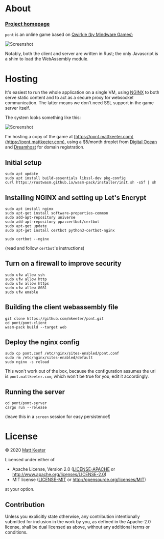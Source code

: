 # About
### [Project homepage](https://mattkeeter.com/projects/pont)

`pont` is an online game based on
[Qwirkle (by Mindware Games)](https://en.wikipedia.org/wiki/Qwirkle)

![Screenshot](https://mattkeeter.com/projects/pont/screenshot.png)

Notably, both the client and server are written in Rust;
the only Javascript is a shim to load the WebAssembly module.

# Hosting
It's easiest to run the whole application on a single VM,
using [NGINX](https://www.nginx.com/) to both serve static content
and to act as a secure proxy for websocket communication.
The latter means we don't need SSL support in the game server itself.

The system looks something like this:

![Screenshot](https://mattkeeter.com/projects/pont/diagram.svg)

I'm hosting a copy of the game at
[https://pont.mattkeeter.com](https://pont.mattkeeter.com),
using a $5/month droplet from [Digital Ocean](https://www.digitalocean.com/)
and [Dreamhost](https://www.dreamhost.com/) for domain registration.

## Initial setup
```
sudo apt update
sudo apt install build-essentials libssl-dev pkg-config
curl https://rustwasm.github.io/wasm-pack/installer/init.sh -sSf | sh
```

## Installing NGINX and setting up Let's Encrypt
```
sudo apt install nginx
sudo apt-get install software-properties-common
sudo add-apt-repository universe
sudo add-apt-repository ppa:certbot/certbot
sudo apt-get update
sudo apt-get install certbot python3-certbot-nginx

sudo certbot --nginx
```
(read and follow `certbot`'s instructions)

## Turn on a firewall to improve security
```
sudo ufw allow ssh
sudo ufw allow http
sudo ufw allow https
sudo ufw allow 8081
sudo ufw enable
```

## Building the client webassembly file
```
git clone https://github.com/mkeeter/pont.git
cd pont/pont-client
wasm-pack build --target web
```

## Deploy the nginx config
```
sudo cp pont.conf /etc/nginx/sites-enabled/pont.conf
sudo rm /etc/nginx/sites-enabled/default
sudo nginx -s reload
```
This won't work out of the box, because the configuration assumes the url is
`pont.mattkeeter.com`, which won't be true for you; edit it accordingly.

## Running the server
```
cd pont/pont-server
cargo run --release
```
(leave this in a `screen` session for easy persistence!)

# License
© 2020 [Matt Keeter](https://mattkeeter.com)

Licensed under either of

 * Apache License, Version 2.0
   ([LICENSE-APACHE](LICENSE-APACHE) or http://www.apache.org/licenses/LICENSE-2.0)
 * MIT license
   ([LICENSE-MIT](LICENSE-MIT) or http://opensource.org/licenses/MIT)

at your option.

## Contribution

Unless you explicitly state otherwise, any contribution intentionally submitted
for inclusion in the work by you, as defined in the Apache-2.0 license, shall be
dual licensed as above, without any additional terms or conditions.
